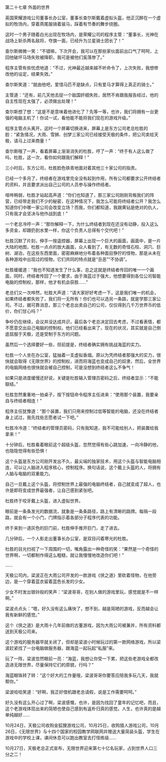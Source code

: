 第二十七章 外面的世界


英国荣耀游戏公司董事长办公室，董事长查尔斯戴着虚拟头盔，他正沉醉在一个虚拟的牧场内，穿着燕尾服骑着骏马，踩着有节奏的舞步绕圈。

这时一个男子随着白光出现在牧场内，是荣耀公司的程序主管：“董事长，光神在战场上斩杀两名敌将，夺旗一面，已经升为兰星骑士团长了！”

查尔斯微微一笑：“不错嘛，下次开会，我可以在那些家伙面前出口气了呵呵，上回他破坏马场失败被降职，我可是被他们奚落惨了。”

程序主管有些忧虑地道：“不过，光神最近越来越不听命令了，上次失败，我想修改他的设定，结果失效。”

查尔斯笑道：“就由他吧，爱惜马匹不是缺点，只有爱马才算得上真正的骑士。”

主管道：“还有，前几天他去捉一个敌国奸细失败，居然不肯跟我报告经过，他的自主性现在太强了，必须做出处理！”

查尔斯想了想：“这是不是意味着他进化了？先等一等，也许，我们将拥有一台更强的电脑主机了！你试一试，看他能不能将我们现在的游戏升级。”

程序主管点头离开，这时一个屏幕切换进来，屏幕上是东方公司老总杜胜的脸：“紧急情况，大雨、雪狮、创梦三家公司已经接受天极的条件，把公司卖给天极，请马上过来商量！”

查尔斯哦了一声，看着屏幕上渐渐消失的杜胜，哼了一声：“终于有人这么做了吗，杜胜，这一次，看你如何跟我们解释！”

三小时后，东方公司，杜胜脸色铁青地面对着其他三十家公司的指责。

已经一个多月了，终结者在游戏里完全没有起到作用，所有公司都要求公开终结者的资料，并且要求派出自己公司的人员参与操作终结者。

喧哗稍弱，杜胜才站起高声道：“你们也知道了，那三家公司刚刚背叛我们的阵营，已经带走我们不少的秘密，在这种情况下，我怎么可能将终结者公开？我怎么知道你们中哪一家公司会改变立场？而我，你们都知道，我跟黄钻是绝对的仇人，只有我才会坚决与他作战到底！”

一个老总冷哼一声：“那你解释一下，为什么终结者到现在还没有动静，投入这么多资金，却跟扔到水里一样，你这个负责人总得有个交代吧！”

杜胜沉默了片刻，伸手一按遥控器，屏幕上出现一个巨大的画面，画面中，是一片大陆的地图，杜胜一点点的放大画面，众人看到了，有无数的奇怪石柱、洞穴、巨树、湖泊，在这些东西里面，密密麻麻地分布着各种面目狰狞的怪物，那是从未在各种游戏中出现过的怪物，它们共同的特点就是“丑恶”“不协调”。

杜胜缓缓道：“我也不知道发生了什么事，总之这就是终结者传回的唯一一个画面，同时，终结者传回了一个要求，由于海蓝过于强大，他想要得到各位公司智能电脑的控制权，那样，他才有机会获胜……”

老总们又一次哗然，杜胜大声道：“请大家好好考虑一下，这是我们唯一的机会，如果终结者都失败了，我们将一无所有！你们也可以选另一条路，就是学那三家公司。不过，据可靠消息，那三个老总出卖自己的公司，仅仅得到几千万世界币的低价，你们甘心吗？”

争吵仍在继续，会议并没达成共识，最后各个老总决定回去考虑，不过看表情，都不愿意交出自己电脑的控制权。他们已经看出来了，现在的状况，其实就是自己倒底屈服于天极，还是受制于东方的问题。

虽然后一个选择要好一些，但前提是，终结者确实拥有挑战海蓝的实力。

杜胜一个人坐在办公室，猛抽着一支虚拟香烟。原以为凭终结者那强大的实力，很快就会取得《无限世界》的控制权，进而将海蓝也变成自己的奴隶，然后，全世界的电脑网络也很快就会被自己控制，可是没想到终结者这么不争气！

如果只是进度缓慢还好说，关键是杜胜输入管理员密码之后，终结者显示：“不能联结。”

杜胜忽然重重地一拍桌子，按下按钮命令程序主任进来：“使用那个装置，我要亲自与终结者相连！”

程序主任犹豫道：“那个装置，我们只用来控制过低等智能的电脑，还没在终结者身上试过，我先找些志愿者试一下吧。”

杜胜冷冷道：“终结者的管理员密码，只有我知道，我不可能给别人，把装置给我拿来！”

十分钟后，杜胜看着眼前这个超级头盔，忽然觉得有些心跳加速，一向冷静的他，也隐隐觉得有些恐惧！

这个头盔是东方公司刚开发出不久，最尖端的独家技术，用这个头盔与智能电脑相连，可以让人脑进入程序核心，控制程序。换句话说，这个戴上头盔的人，将拥有人脑与电脑的双重能力。

自己一旦戴上这个头盔，将控制世界上最强的电脑终结者，自己就变成了超人，也许是即将变成世界最强者，让自己感到紧张吧。

杜胜终于咬牙戴上头盔，进入虚拟世界。

眼前是一条条发光的数据流，就象是一条条路径，路上有清晰的路牌。每隔一段路，就会有一个小门，门牌指示着各部分子程序代表的功能。

终于来到一道灰色的巨门前，杜胜伸手推开巨门，走了进去。

几分钟后，一个人影走出董事长办公室，是双目闪着寒光的杜胜。

杜胜的目光扫视了一下周围的一切，嘴角露出一种奇怪的笑：“果然是一个奇怪的世界啊，一切都制作得这么粗糙，就让我慢慢地改造你们吧！”

……

天极公司内，梁波正在大雨公司开发的一款游戏《侠之道》里砍着怪物，在他旁边，是一个穿着蓝衣留着蓝色长发的少女。

少女不时发出银铃般的笑声：“梁波哥哥，在别人做的游戏里玩，感觉就是不一样啊。”

梁波点点头：“嗯，好久没有这么痛快了，想不到，越是简陋的游戏，反而越会让我有新鲜的感觉。”

这个《侠之道》是大雨十几年前做的古董游戏，因为大雨公司被兼并，所有资料都送到天极公司来。

这个游戏的服务器早就关闭了，但却是梁波小时候玩过的第一款网络游戏，所以梁波赶紧找了一台电脑做服务器，跟海蓝一起玩起“私服”来。

玩了一阵，梁波忽然眼前一亮：“海蓝，我想让你受一下累，把这些老游戏全都改造进无限世界，尽量保持它们的原貌，行吗？”

海蓝眼珠转了转：“这个好大的工作量哦，梁波哥哥你要答应陪我多玩几天，我就帮你。”

梁波哈哈笑道：“好啊，我正好借机跟老总请假，说是工作需要呵呵。”

好久没有这么开心过了啊，梁波感慨，也许，是因为找回了童年的记忆吧，而且，这个老游戏体现出来的简陋也使自己感到有返朴归真的感觉。人生，也许真的是越单纯越好……

10月24日，天极公司收购金狐狸游戏公司，10月25日，收购猎人游戏公司，10月26日，《无限世界》与十四个国家的校园教学网联网并赠送大量简装头盔，学生在游戏中的学校上课，课间休息可以跑出教室去打怪练级……

10月27日，天极老总正式宣布，无限世界迎来第七十亿名玩家，占到世界人口三分之二！





